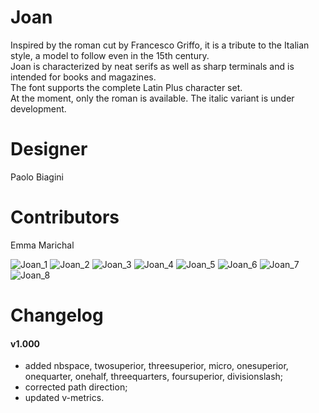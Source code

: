 # Joan
Inspired by the roman cut by Francesco Griffo, it is a tribute to the Italian style, a model to follow even in the 15th century.  
Joan is characterized by neat serifs as well as sharp terminals and is intended for books and magazines.  
The font supports the complete Latin Plus character set.  
At the moment, only the roman is available. The italic variant is under development.

# Designer
Paolo Biagini

# Contributors
Emma Marichal

![Joan_1](https://user-images.githubusercontent.com/69169805/163816282-c6d17eba-73b4-4bb1-9038-f5e1458f4bf5.png)
![Joan_2](https://user-images.githubusercontent.com/69169805/163816291-d53442b5-97f1-43e1-bc5f-d480fcb606c5.png)
![Joan_3](https://user-images.githubusercontent.com/69169805/163816295-501114cd-560b-41b4-97c2-cca30a03a61e.png)
![Joan_4](https://user-images.githubusercontent.com/69169805/163816298-2d6db37c-6719-42db-8479-8df7b988c527.png)
![Joan_5](https://user-images.githubusercontent.com/69169805/163831838-d494fc85-fb77-4e71-84b8-c27100472a60.png)
![Joan_6](https://user-images.githubusercontent.com/69169805/163816306-0eb8dc46-4088-46d1-89a1-6d949e61a40c.png)
![Joan_7](https://user-images.githubusercontent.com/69169805/163816308-91b0fd3f-e34c-451d-9ca1-66f28090113c.png)
![Joan_8](https://user-images.githubusercontent.com/69169805/163816311-e439bc07-5514-49f3-af5d-cbed7e999ca5.png)

# Changelog
#### v1.000
* added nbspace, twosuperior, threesuperior, micro, onesuperior, onequarter, onehalf, threequarters, foursuperior, divisionslash;
* corrected path direction;
* updated v-metrics.
